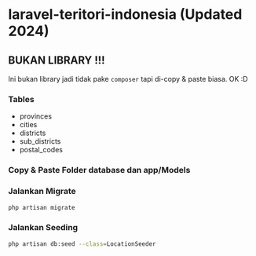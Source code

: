 # laravel-teritori-indonesia (Updated 2024)

## BUKAN LIBRARY !!!
Ini bukan library jadi tidak pake ```composer``` tapi di-copy & paste biasa. OK :D

### Tables
- provinces
- cities
- districts
- sub_districts
- postal_codes

### Copy & Paste Folder database dan app/Models

### Jalankan Migrate
```bash
php artisan migrate
```

### Jalankan Seeding
```bash
php artisan db:seed --class=LocationSeeder
```
